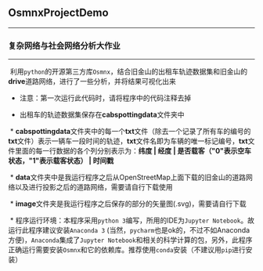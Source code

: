 ## OsmnxProjectDemo
------------------------------

### 复杂网络与社会网络分析大作业
------------------------------

  利用`python`的开源第三方库`Osmnx`，结合旧金山的出租车轨迹数据集和旧金山的**drive**道路网络，进行了一些分析，并将结果可视化出来
  
  * 注意：第一次运行此代码时，请将程序中的代码注释去掉  
  
  * 出租车的轨迹数据集保存在**cabspottingdata**文件夹中 
  
  * **cabspottingdata**文件夹中的每一个**txt**文件（除去一个记录了所有车的编号的**txt**文件）表示一辆车一段时间的轨迹，**txt**文件名即为车辆的唯一标记编号，**txt**文件里面的每一行数据的各个列分别表示为：**纬度 | 经度 | 是否载客（"0"表示空车状态，"1"表示载客状态） | 时间戳**
  
  * **data**文件夹中是我运行程序之后从OpenStreetMap上面下载的旧金山的道路网络以及进行投影之后的道路网络，需要请自行下载使用 
  
  * **image**文件夹是我运行程序之后保存的部分的矢量图(.svg)，需要请自行下载
  
  * 程序运行环境：本程序采用`python 3`编写，所用的IDE为`Jupyter Notebook`。故运行此程序建议安装`Anaconda 3` (当然，`pycharm`也是ok的，不过不如Anaconda方便)，`Anaconda`集成了`Jupyter Notebook`和相关的科学计算的包，另外，此程序正确运行需要安装`Osmnx`和它的依赖库。推荐使用`conda`安装（不建议用`pip`进行安装） 

